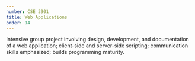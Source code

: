 ```yaml
---
number: CSE 3901
title: Web Applications
order: 14
---
```

Intensive group project involving design, development, and documentation of a web application; client-side and server-side scripting; communication skills emphasized; builds programming maturity.